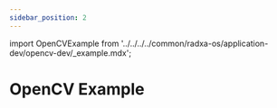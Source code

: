 ```yaml
---
sidebar_position: 2
---
```


import OpenCVExample from '../../../../common/radxa-os/application-dev/opencv-dev/\_example.mdx';

# OpenCV Example

<OpenCVExample />
